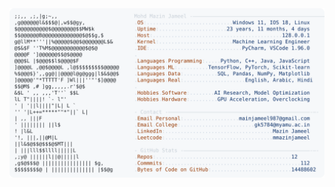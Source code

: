 <picture>
  <source srcset="https://raw.githubusercontent.com/mmazinjameel/mmazinjameel/main/dark_mode.svg?v=1759970915" media="(prefers-color-scheme: dark)">
  <img src="https://raw.githubusercontent.com/mmazinjameel/mmazinjameel/main/light_mode.svg?v=1759970915">
</picture>
